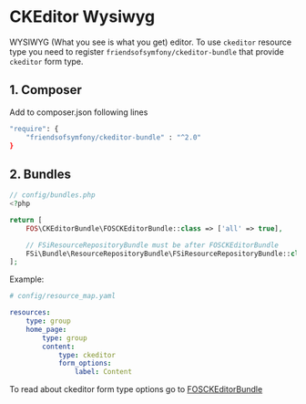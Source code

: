 # CKEditor Wysiwyg

WYSIWYG (What you see is what you get) editor.
To use ``ckeditor`` resource type you need to register ``friendsofsymfony/ckeditor-bundle`` that provide ``ckeditor``
form type.

## 1. Composer
Add to composer.json following lines

```bash
"require": {
    "friendsofsymfony/ckeditor-bundle" : "^2.0"
}
```

## 2. Bundles

```php
// config/bundles.php
<?php

return [
    FOS\CKEditorBundle\FOSCKEditorBundle::class => ['all' => true],

    // FSiResourceRepositoryBundle must be after FOSCKEditorBundle
    FSi\Bundle\ResourceRepositoryBundle\FSiResourceRepositoryBundle::class => ['all' => true]
];
```

Example:

```yaml
# config/resource_map.yaml

resources:
    type: group
    home_page:
        type: group
        content:
            type: ckeditor
            form_options:
                label: Content
```

To read about ckeditor form type options go to [FOSCKEditorBundle](https://github.com/FriendsOfSymfony/FOSCKEditorBundle/blob/master/docs/usage/config.rst)
